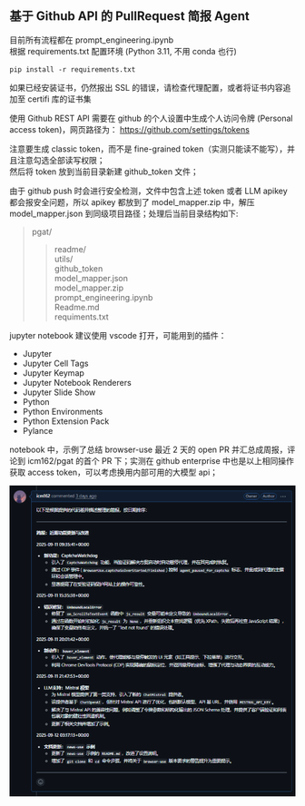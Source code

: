 ## 基于 Github API 的 PullRequest 简报 Agent

目前所有流程都在 prompt_engineering.ipynb  
根据 requirements.txt 配置环境 (Python 3.11, 不用 conda 也行)
```shell
pip install -r requirements.txt
```
如果已经安装证书，仍然报出 SSL 的错误，请检查代理配置，或者将证书内容追加至 certifi 库的证书集

使用 Github REST API 需要在 github 的个人设置中生成个人访问令牌 (Personal access token)，网页路径为： https://github.com/settings/tokens

注意要生成 classic token，而不是 fine-grained token（实测只能读不能写），并且注意勾选全部读写权限；  
然后将 token 放到当前目录新建 github_token 文件；  

由于 github push 时会进行安全检测，文件中包含上述 token 或者 LLM apikey 都会报安全问题，所以 apikey 都放到了 model_mapper.zip 中，解压 model_mapper.json 到同级项目路径；处理后当前目录结构如下:

> pgat/
>> readme/  
>> utils/  
>> github_token  
>> model_mapper.json  
>> model_mapper.zip  
>> prompt_engineering.ipynb  
>> Readme.md  
>> requiments.txt

jupyter notebook 建议使用 vscode 打开，可能用到的插件：

- Jupyter
- Jupyter Cell Tags
- Jupyter Keymap
- Jupyter Notebook Renderers
- Jupyter Slide Show
- Python
- Python Environments
- Python Extension Pack
- Pylance

notebook 中，示例了总结 browser-use 最近 2 天的 open PR 并汇总成周报，评论到 icm162/pgat 的首个 PR 下；实测在 github enterprise 中也是以上相同操作获取 access token，可以考虑换用内部可用的大模型 api；

![comment_sample](.\readme\\comment_sample.png)

